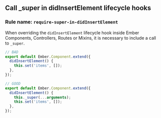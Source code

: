 ## Call _super in didInsertElement lifecycle hooks

### Rule name: `require-super-in-didInsertElement`

When overriding the `didInsertElement` lifecycle hook inside Ember Components, Controllers, Routes or Mixins, it is necessary to include a call to `_super`.

```javascript
// BAD
export default Ember.Component.extend({
  didInsertElement() {
    this.set('items', []);
  },
});
```

```javascript
// GOOD
export default Ember.Component.extend({
  didInsertElement() {
    this._super(...arguments);
    this.set('items', []);
  },
});
```
